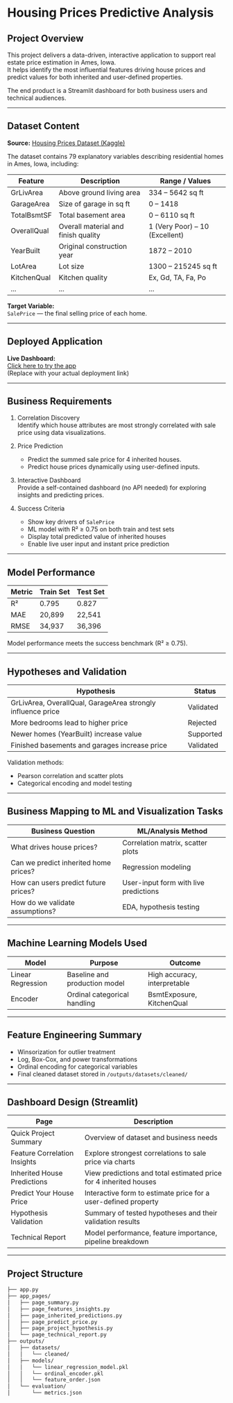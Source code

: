 # Housing Prices Predictive Analysis

## Project Overview

This project delivers a data-driven, interactive application to support real estate price estimation in Ames, Iowa.  
It helps identify the most influential features driving house prices and predict values for both inherited and user-defined properties.

The end product is a Streamlit dashboard for both business users and technical audiences.

---

## Dataset Content

**Source:** [Housing Prices Dataset (Kaggle)](https://www.kaggle.com/datasets/codeinstitute/housing-prices-data)

The dataset contains 79 explanatory variables describing residential homes in Ames, Iowa, including:

| Feature         | Description                             | Range / Values           |
|-----------------|-----------------------------------------|---------------------------|
| GrLivArea       | Above ground living area                | 334 – 5642 sq ft          |
| GarageArea      | Size of garage in sq ft                 | 0 – 1418                  |
| TotalBsmtSF     | Total basement area                     | 0 – 6110 sq ft            |
| OverallQual     | Overall material and finish quality     | 1 (Very Poor) – 10 (Excellent) |
| YearBuilt       | Original construction year              | 1872 – 2010               |
| LotArea         | Lot size                                | 1300 – 215245 sq ft       |
| KitchenQual     | Kitchen quality                         | Ex, Gd, TA, Fa, Po        |
| ...             | ...                                     | ...                       |

**Target Variable:**  
`SalePrice` — the final selling price of each home.

---

## Deployed Application

**Live Dashboard:**  
[Click here to try the app](https://your-streamlit-app-url)  
(Replace with your actual deployment link)

---

## Business Requirements

1. Correlation Discovery  
   Identify which house attributes are most strongly correlated with sale price using data visualizations.

2. Price Prediction  
   - Predict the summed sale price for 4 inherited houses.  
   - Predict house prices dynamically using user-defined inputs.

3. Interactive Dashboard  
   Provide a self-contained dashboard (no API needed) for exploring insights and predicting prices.

4. Success Criteria  
   - Show key drivers of `SalePrice`  
   - ML model with R² ≥ 0.75 on both train and test sets  
   - Display total predicted value of inherited houses  
   - Enable live user input and instant price prediction

---

## Model Performance

| Metric     | Train Set | Test Set |
|------------|-----------|----------|
| R²         | 0.795     | 0.827    |
| MAE        | 20,899    | 22,541   |
| RMSE       | 34,937    | 36,396   |

Model performance meets the success benchmark (R² ≥ 0.75).

---

## Hypotheses and Validation

| Hypothesis                                                    | Status           |
|---------------------------------------------------------------|------------------|
| GrLivArea, OverallQual, GarageArea strongly influence price   | Validated        |
| More bedrooms lead to higher price                            | Rejected         |
| Newer homes (YearBuilt) increase value                        | Supported        |
| Finished basements and garages increase price                 | Validated        |

Validation methods:
- Pearson correlation and scatter plots
- Categorical encoding and model testing

---

## Business Mapping to ML and Visualization Tasks

| Business Question                                | ML/Analysis Method                       |
|--------------------------------------------------|------------------------------------------|
| What drives house prices?                        | Correlation matrix, scatter plots        |
| Can we predict inherited home prices?            | Regression modeling                      |
| How can users predict future prices?             | User-input form with live predictions    |
| How do we validate assumptions?                  | EDA, hypothesis testing                  |

---

## Machine Learning Models Used

| Model            | Purpose                     | Outcome                       |
|------------------|-----------------------------|-------------------------------|
| Linear Regression| Baseline and production model | High accuracy, interpretable |
| Encoder          | Ordinal categorical handling | BsmtExposure, KitchenQual    |

---

## Feature Engineering Summary

- Winsorization for outlier treatment
- Log, Box-Cox, and power transformations
- Ordinal encoding for categorical variables
- Final cleaned dataset stored in `/outputs/datasets/cleaned/`

---

## Dashboard Design (Streamlit)

| Page                        | Description                                                                 |
|-----------------------------|-----------------------------------------------------------------------------|
| Quick Project Summary       | Overview of dataset and business needs                                      |
| Feature Correlation Insights| Explore strongest correlations to sale price via charts                     |
| Inherited House Predictions | View predictions and total estimated price for 4 inherited houses           |
| Predict Your House Price    | Interactive form to estimate price for a user-defined property              |
| Hypothesis Validation       | Summary of tested hypotheses and their validation results                   |
| Technical Report            | Model performance, feature importance, pipeline breakdown                   |

---

## Project Structure

```bash
├── app.py
├── app_pages/
│   ├── page_summary.py
│   ├── page_features_insights.py
│   ├── page_inherited_predictions.py
│   ├── page_predict_price.py
│   ├── page_project_hypothesis.py
│   └── page_technical_report.py
├── outputs/
│   ├── datasets/
│   │   └── cleaned/
│   ├── models/
│   │   └── linear_regression_model.pkl
│   │   └── ordinal_encoder.pkl
│   │   └── feature_order.json
│   └── evaluation/
│       └── metrics.json

